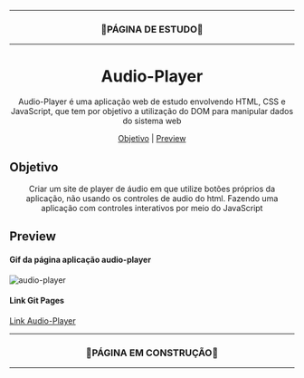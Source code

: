 
<hr>
<h3 align="center">🚧PÁGINA DE ESTUDO🚧</h3>
<hr>

<h1 align="center">Audio-Player</h1>



<p align="center">Audio-Player é uma aplicação web de estudo envolvendo HTML, CSS e JavaScript, que tem por objetivo a utilização do DOM para manipular dados do sistema web</p>

<p align="center">
  <a href="#objetivo">Objetivo</a> |
  <a href="#preview">Preview</a>
</p>


## Objetivo
<p align="center">
  Criar um site de player de áudio em que utilize botões próprios da aplicação, não usando os controles de audio do html. Fazendo uma aplicação com controles interativos por meio do JavaScript
</p>
  
    
## Preview

#### Gif da página aplicação audio-player
![audio-player](https://user-images.githubusercontent.com/68918326/153607165-e9626dec-aa1e-4997-92c0-072553a8aba2.gif)

#### Link Git Pages
<a href="https://romulo-sobrinho.github.io/audio-player-JS/">Link Audio-Player</a>

<hr>
<h3 align="center">🚧PÁGINA EM CONSTRUÇÃO🚧</h3>
<hr>
